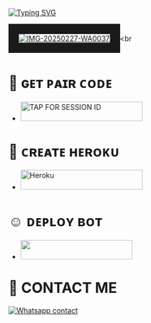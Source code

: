 <a href="https://git.io/typing-svg"><img src="https://readme-typing-svg.demolab.com?font=Black+Ops+One&size=50&pause=1000&color=red&center=true&width=910&height=100&lines=JAVIEL+MD+BOT+;KEEP+LOVING+JAVIEL+MD" alt="Typing SVG" /></a>
  </p>
 
</a></p>
<a href="https://imgbb.com/"><img src="https://i.ibb.co/Gvg8wszQ/1743837507587.jpg" alt="IMG-20250227-WA0037" border="20"></a><br 


# 🙂 ɢᴇᴛ ᴘᴀɪʀ ᴄᴏᴅᴇ
</a></p>
- <a href="https://queenpair.onrender.com"><img title="TAP FOR SESSION ID" src="https://img.shields.io/badge/TAP FOR SESSION ID-h?color=pink&style=for-the-badge&logo=porsche&logoColor=pink" width="240" height="38.45"/></a></p>

# 🙁 ᴄʀᴇᴀᴛᴇ ʜᴇʀᴏᴋᴜ

</a></p>
- <a href='https://signup.heroku.com/' target="_silver"><img alt='Heroku' src='https://img.shields.io/badge/-𝐂𝐑𝐄𝐀𝐓𝐄 𝐀𝐂𝐂𝐎𝐔𝐍𝐓 𝐍𝐎𝐖-rgb(224, 255, 255)?style=for-the-badge&logo=ferrari&logoColor=pink' width="240" height="38.45"/></a>

# ☺️ ᴅᴇᴘʟᴏʏ ʙᴏᴛ
- <a align="center"><a href="https://dashboard.heroku.com/new?template=https://github.com/darkdev-tech/QUEEN-MENTOR"> <img src="https://img.shields.io/badge/DEPLOY%20NOW-yellow?style=for-the-badge&logo=porsche" width="220" height="38.45"/></a></p>

# 🥹 CONTACT ME
[![Whatsapp contact](https://img.shields.io/badge/Contact-DARK%20Dev-25D366?style=for-the-badge&logo=whatsapp)](https://wa.me/+254107065646)
